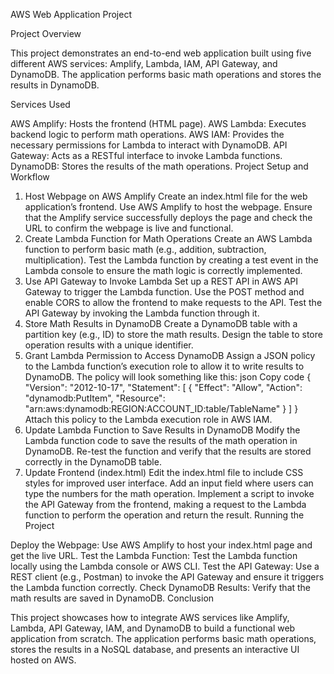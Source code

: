 AWS Web Application Project

Project Overview

This project demonstrates an end-to-end web application built using five different AWS services: Amplify, Lambda, IAM, API Gateway, and DynamoDB. The application performs basic math operations and stores the results in DynamoDB.

Services Used

AWS Amplify: Hosts the frontend (HTML page).
AWS Lambda: Executes backend logic to perform math operations.
AWS IAM: Provides the necessary permissions for Lambda to interact with DynamoDB.
API Gateway: Acts as a RESTful interface to invoke Lambda functions.
DynamoDB: Stores the results of the math operations.
Project Setup and Workflow

1. Host Webpage on AWS Amplify
Create an index.html file for the web application’s frontend.
Use AWS Amplify to host the webpage.
Ensure that the Amplify service successfully deploys the page and check the URL to confirm the webpage is live and functional.
2. Create Lambda Function for Math Operations
Create an AWS Lambda function to perform basic math (e.g., addition, subtraction, multiplication).
Test the Lambda function by creating a test event in the Lambda console to ensure the math logic is correctly implemented.
3. Use API Gateway to Invoke Lambda
Set up a REST API in AWS API Gateway to trigger the Lambda function.
Use the POST method and enable CORS to allow the frontend to make requests to the API.
Test the API Gateway by invoking the Lambda function through it.
4. Store Math Results in DynamoDB
Create a DynamoDB table with a partition key (e.g., ID) to store the math results.
Design the table to store operation results with a unique identifier.
5. Grant Lambda Permission to Access DynamoDB
Assign a JSON policy to the Lambda function’s execution role to allow it to write results to DynamoDB.
The policy will look something like this:
json
Copy code
{
  "Version": "2012-10-17",
  "Statement": [
    {
      "Effect": "Allow",
      "Action": "dynamodb:PutItem",
      "Resource": "arn:aws:dynamodb:REGION:ACCOUNT_ID:table/TableName"
    }
  ]
}
Attach this policy to the Lambda execution role in AWS IAM.
6. Update Lambda Function to Save Results in DynamoDB
Modify the Lambda function code to save the results of the math operation in DynamoDB.
Re-test the function and verify that the results are stored correctly in the DynamoDB table.
7. Update Frontend (index.html)
Edit the index.html file to include CSS styles for improved user interface.
Add an input field where users can type the numbers for the math operation.
Implement a script to invoke the API Gateway from the frontend, making a request to the Lambda function to perform the operation and return the result.
Running the Project

Deploy the Webpage:
Use AWS Amplify to host your index.html page and get the live URL.
Test the Lambda Function:
Test the Lambda function locally using the Lambda console or AWS CLI.
Test the API Gateway:
Use a REST client (e.g., Postman) to invoke the API Gateway and ensure it triggers the Lambda function correctly.
Check DynamoDB Results:
Verify that the math results are saved in DynamoDB.
Conclusion

This project showcases how to integrate AWS services like Amplify, Lambda, API Gateway, IAM, and DynamoDB to build a functional web application from scratch. The application performs basic math operations, stores the results in a NoSQL database, and presents an interactive UI hosted on AWS.
